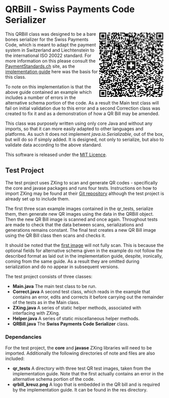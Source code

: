 # QRBill - Swiss Payments Code Serializer

<img align="right" width="210" height="210" src="./res/qr_tests/Rechnung3.png">

This QRBill class was designed to be a bare bones serializer for the Swiss Payments Code, which is meant to adapt the payment system in Switzerland and Liechtenstein to the international ISO 20022 standard. For more information on this please consult the <a href="http://www.paymentstandards.ch/">PaymentStandards.ch</a> site, as the <a href="https://www.paymentstandards.ch/dam/downloads/ig-qr-bill-en.pdf">implementation guide</a> here was the basis for this class.

To note on this implementation is that the above guide contained an example which includes a number of errors in the alternative schema portion of the code. As a result the Main test class will fail on initial validation due to this error and a second Correction class was created to fix it and as a demonstration of how a QR Bill may be amended.

This class was purposely written using only core Java and without any imports, so that it can more easily adapted to other languages and platforms. As such it does not implement <i>java.io.Serializable</i>, out of the box, but will do so if simply added. It is designed, not only to serialize, but also to validate data according to the above standard.

This software is released under the <a href="https://github.com/gaddobenedetti/QR-Bill/blob/master/LICENSE.md">MIT Licence</a>.

<h2>Test Project</h2>

The test project uses ZXing to scan and generate QR codes - specifically the core and javase packages and runs four tests. Instructions on how to import ZXing may be found at their <a href="https://github.com/zxing/zxing">Git repository</a> although the test project is already set up to include them.

The first three scan example images contained in the qr_tests, serialize them, then generate new QR images using the data in the QRBill object. Then the new QR Bill image is scanned and once again. Throughout tests are made to check that the data between scans, serializations and generations remains constant. The final test creates a new QR Bill image using the QR Bill class then scans and checks it.

It should be noted that the <a href="./qr_tests/Rechnung1.png">first image</a> will not fully scan. This is because the optional fields for alternative schema given in the example do not follow the described format as laid out in the implementation guide, despite, ironically, coming from the same guide. As a result they are omitted during serialization and do no appear in subsequent versions.

The test project consists of three classes:
<ul>
  <li> <b>Main.java</b> The main test class to be run.</li>
  <li> <b>Correct.java</b> A second test class, which reads in the example that contains an error, edits and corrects it before carrying out the remainder of the tests as in the Main class.</li>
  <li> <b>ZXing.java</b> A series of static helper methods, associated with interfacing with ZXing.</li>
  <li> <b>Helper.java</b> A series of static miscellaneous helper methods.</li>
  <li> <b>QRBill.java</b> The <b>Swiss Payments Code Serializer</b> class.</li>
</ul>

<h3>Dependancies</h3>
For the test project, the <b>core</b> and <b>javase</b> ZXing libraries will need to be imported. Additionally the following directories of note and files are also included:
<ul>
  <li> <b>qr_tests</b> A directory with three test QR test images, taken from the implementation guide. Note that the first actually contains an error in the alternative schema portion of the code.</li>
  <li> <b>qrbill_kreuz.png</b> A logo that is embedded in the QR bill and is required by the implementation guide. It can be found in the res directory.</li>
</ul>

<!--h2>Other Implementations</h2>

A number of other implantations of the Swiss Payments Code Serializer are or are planned. These are:
<ul>
  <li> <b>Java</b>. Please note that due to the vanilla nature of the class, it is compatible with other Java versions and implementations, such as Android.</li>
  <li> <b>C#</b>. Planned - not yet available.</li>
  <li> <b>C++</b>. Planned - not yet available.</li>
  <li> <b>PHP</b>. Planned - not yet available.</li>
  <li> <b>Python</b>. Planned - not yet available.</li>
</ul-->
